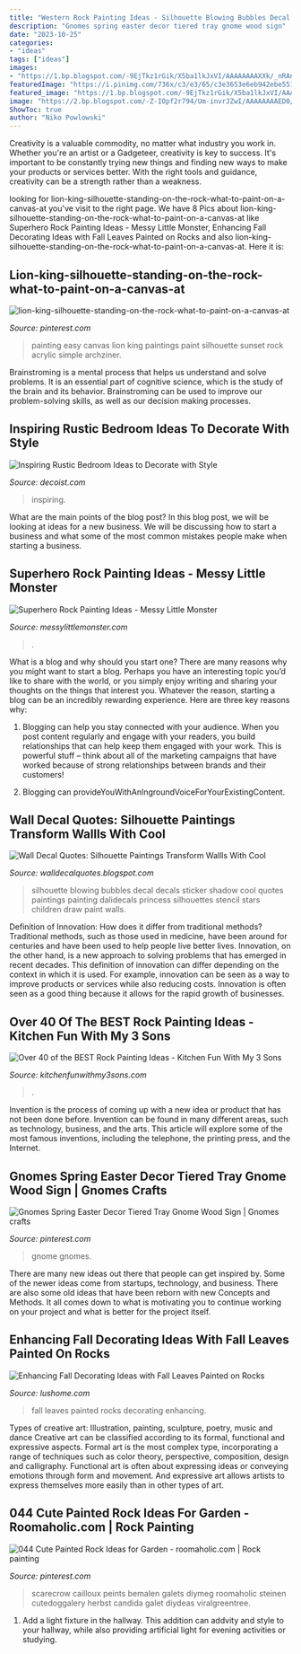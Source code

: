 ```yaml
---
title: "Western Rock Painting Ideas - Silhouette Blowing Bubbles Decal Decals Sticker Shadow Cool Quotes Paintings Painting Dalidecals Princess Silhouettes Stencil Stars Children Draw Paint Walls"
description: "Gnomes spring easter decor tiered tray gnome wood sign"
date: "2023-10-25"
categories:
- "ideas"
tags: ["ideas"]
images:
- "https://1.bp.blogspot.com/-9EjTkz1rGik/X5ba1lkJxVI/AAAAAAAAXXk/_nRAnCeSMnEF3w5XiWr8_stOGn7a56txwCLcBGAsYHQ/w1200-h630-p-k-no-nu/Superhero_rock_painting_1.png"
featuredImage: "https://i.pinimg.com/736x/c3/e3/65/c3e3653e6eb942ebe55199c8d0bed1dd.jpg"
featured_image: "https://1.bp.blogspot.com/-9EjTkz1rGik/X5ba1lkJxVI/AAAAAAAAXXk/_nRAnCeSMnEF3w5XiWr8_stOGn7a56txwCLcBGAsYHQ/w1200-h630-p-k-no-nu/Superhero_rock_painting_1.png"
image: "https://2.bp.blogspot.com/-Z-IOpf2r794/Um-invrJZwI/AAAAAAAAED0/Xq3-l-1cVrw/s640/siloutte+painting+fairy.jpg"
ShowToc: true
author: "Niko Powlowski"
---
```



Creativity is a valuable commodity, no matter what industry you work in. Whether you're an artist or a Gadgeteer, creativity is key to success. It's important to be constantly trying new things and finding new ways to make your products or services better. With the right tools and guidance, creativity can be a strength rather than a weakness.

	

		
looking for lion-king-silhouette-standing-on-the-rock-what-to-paint-on-a-canvas-at you've visit to the right page. We have 8 Pics about lion-king-silhouette-standing-on-the-rock-what-to-paint-on-a-canvas-at like Superhero Rock Painting Ideas - Messy Little Monster, Enhancing Fall Decorating Ideas with Fall Leaves Painted on Rocks and also lion-king-silhouette-standing-on-the-rock-what-to-paint-on-a-canvas-at. Here it is:
		
    
## Lion-king-silhouette-standing-on-the-rock-what-to-paint-on-a-canvas-at

<img loading=lazy src="https://i.pinimg.com/736x/c3/e3/65/c3e3653e6eb942ebe55199c8d0bed1dd.jpg" onerror="this.onerror=null;this.src='https://tse4.mm.bing.net/th?id=OIP.JRkN8rZuz_aEg9mv3ihh4QHaJ7&amp;pid=15.1';" alt="lion-king-silhouette-standing-on-the-rock-what-to-paint-on-a-canvas-at">

_Source: pinterest.com_

>painting easy canvas lion king paintings paint silhouette sunset rock acrylic simple archziner. 

	

Brainstroming is a mental process that helps us understand and solve problems. It is an essential part of cognitive science, which is the study of the brain and its behavior. Brainstroming can be used to improve our problem-solving skills, as well as our decision making processes.

    
## Inspiring Rustic Bedroom Ideas To Decorate With Style

<img loading=lazy src="https://cdn.decoist.com/wp-content/uploads/2013/01/cozy-rustic-bedroom-design.jpg" onerror="this.onerror=null;this.src='https://tse1.mm.bing.net/th?id=OIP.txxDn_bJxb5_vQbycHY4eAHaLI&amp;pid=15.1';" alt="Inspiring Rustic Bedroom Ideas to Decorate with Style">

_Source: decoist.com_

>inspiring. 

	

What are the main points of the blog post?
In this blog post, we will be looking at ideas for a new business. We will be discussing how to start a business and what some of the most common mistakes people make when starting a business.

    
## Superhero Rock Painting Ideas - Messy Little Monster

<img loading=lazy src="https://1.bp.blogspot.com/-9EjTkz1rGik/X5ba1lkJxVI/AAAAAAAAXXk/_nRAnCeSMnEF3w5XiWr8_stOGn7a56txwCLcBGAsYHQ/w1200-h630-p-k-no-nu/Superhero_rock_painting_1.png" onerror="this.onerror=null;this.src='https://tse2.mm.bing.net/th?id=OIP.3HMtp9Lu8iZkEfoe6Yp2AwHaF-&amp;pid=15.1';" alt="Superhero Rock Painting Ideas - Messy Little Monster">

_Source: messylittlemonster.com_

>. 

	

What is a blog and why should you start one?
There are many reasons why you might want to start a blog. Perhaps you have an interesting topic you’d like to share with the world, or you simply enjoy writing and sharing your thoughts on the things that interest you. Whatever the reason, starting a blog can be an incredibly rewarding experience. Here are three key reasons why: 
1) Blogging can help you stay connected with your audience. When you post content regularly and engage with your readers, you build relationships that can help keep them engaged with your work. This is powerful stuff – think about all of the marketing campaigns that have worked because of strong relationships between brands and their customers! 

2) Blogging can provideYouWithAnIngroundVoiceForYourExistingContent.

    
## Wall Decal Quotes: Silhouette Paintings Transform Wallls With Cool

<img loading=lazy src="https://2.bp.blogspot.com/-Z-IOpf2r794/Um-invrJZwI/AAAAAAAAED0/Xq3-l-1cVrw/s640/siloutte+painting+fairy.jpg" onerror="this.onerror=null;this.src='https://tse3.mm.bing.net/th?id=OIP.Zc6Q4UIiPFhB8Xkr3QTv_QAAAA&amp;pid=15.1';" alt="Wall Decal Quotes: Silhouette Paintings Transform Wallls With Cool">

_Source: walldecalquotes.blogspot.com_

>silhouette blowing bubbles decal decals sticker shadow cool quotes paintings painting dalidecals princess silhouettes stencil stars children draw paint walls. 

	

Definition of Innovation: How does it differ from traditional methods?
Traditional methods, such as those used in medicine, have been around for centuries and have been used to help people live better lives. Innovation, on the other hand, is a new approach to solving problems that has emerged in recent decades. This definition of innovation can differ depending on the context in which it is used. For example, innovation can be seen as a way to improve products or services while also reducing costs. Innovation is often seen as a good thing because it allows for the rapid growth of businesses.

    
## Over 40 Of The BEST Rock Painting Ideas - Kitchen Fun With My 3 Sons

<img loading=lazy src="https://kitchenfunwithmy3sons.com/wp-content/uploads/2017/02/painted-owl-stones.jpg" onerror="this.onerror=null;this.src='https://tse3.mm.bing.net/th?id=OIP.txQIiOSuxTO8OIvk8gobawHaHa&amp;pid=15.1';" alt="Over 40 of the BEST Rock Painting Ideas - Kitchen Fun With My 3 Sons">

_Source: kitchenfunwithmy3sons.com_

>. 

	

Invention is the process of coming up with a new idea or product that has not been done before. Invention can be found in many different areas, such as technology, business, and the arts. This article will explore some of the most famous inventions, including the telephone, the printing press, and the Internet.

    
## Gnomes Spring Easter Decor Tiered Tray Gnome Wood Sign | Gnomes Crafts

<img loading=lazy src="https://i.pinimg.com/736x/91/35/a6/9135a641bb41f096b12df26810289adb.jpg" onerror="this.onerror=null;this.src='https://tse4.mm.bing.net/th?id=OIP.Ylv-LelQH_kri4CEUGzgkwHaM6&amp;pid=15.1';" alt="Gnomes Spring Easter Decor Tiered Tray Gnome Wood Sign | Gnomes crafts">

_Source: pinterest.com_

>gnome gnomes. 

	

There are many new ideas out there that people can get inspired by. Some of the newer ideas come from startups, technology, and business. There are also some old ideas that have been reborn with new Concepts and Methods. It all comes down to what is motivating you to continue working on your project and what is better for the project itself.

    
## Enhancing Fall Decorating Ideas With Fall Leaves Painted On Rocks

<img loading=lazy src="https://www.lushome.com/wp-content/uploads/2012/11/painted-rocks-rockpainting-ideas-fall-leaves-1.jpg" onerror="this.onerror=null;this.src='https://tse1.mm.bing.net/th?id=OIP.6fQ3mFas63bKE6tUFkzMhAHaFj&amp;pid=15.1';" alt="Enhancing Fall Decorating Ideas with Fall Leaves Painted on Rocks">

_Source: lushome.com_

>fall leaves painted rocks decorating enhancing. 

	

Types of creative art: Illustration, painting, sculpture, poetry, music and dance
Creative art can be classified according to its formal, functional and expressive aspects. Formal art is the most complex type, incorporating a range of techniques such as color theory, perspective, composition, design and calligraphy. Functional art is often about expressing ideas or conveying emotions through form and movement. And expressive art allows artists to express themselves more easily than in other types of art.

    
## 044 Cute Painted Rock Ideas For Garden - Roomaholic.com | Rock Painting

<img loading=lazy src="https://i.pinimg.com/736x/0f/24/f9/0f24f95e2178aba5ccd1194f331ad326.jpg" onerror="this.onerror=null;this.src='https://tse4.mm.bing.net/th?id=OIP.1ct7mN2wkUsTbRN6SqHrOQHaNd&amp;pid=15.1';" alt="044 Cute Painted Rock Ideas for Garden - roomaholic.com | Rock painting">

_Source: pinterest.com_

>scarecrow cailloux peints bemalen galets diymeg roomaholic steinen cutedoggalery herbst candida galet diydeas viralgreentree. 

	

1. Add a light fixture in the hallway. This addition can addvity and style to your hallway, while also providing artificial light for evening activities or studying.

